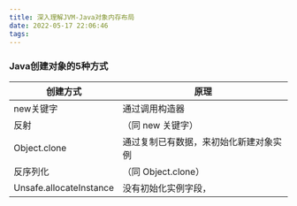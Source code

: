 ```yaml
---
title: 深入理解JVM-Java对象内存布局
date: 2022-05-17 22:06:46
tags:
---
```


### Java创建对象的5种方式

| 创建方式                | 原理                                   |
| ----------------------- | -------------------------------------- |
| new关键字               | 通过调用构造器                         |
| 反射                    | （同 new 关键字）                      |
| Object.clone            | 通过复制已有数据，来初始化新建对象实例 |
| 反序列化                | （同 Object.clone）                    |
| Unsafe.allocateInstance | 没有初始化实例字段，                   |

